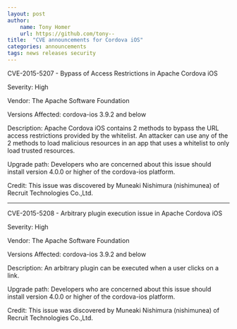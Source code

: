 ```yaml
---
layout: post
author:
    name: Tony Homer
    url: https://github.com/tony--
title:  "CVE announcements for Cordova iOS"
categories: announcements
tags: news releases security
---
```


CVE-2015-5207 - Bypass of Access Restrictions in Apache Cordova iOS

Severity: 
High

Vendor: 
The Apache Software Foundation

Versions Affected:
cordova-ios 3.9.2 and below

Description:
Apache Cordova iOS contains 2 methods to bypass the URL access restrictions provided by the whitelist. An attacker can use any of the 2 methods to load malicious resources in an app that uses a whitelist to only load trusted resources.

Upgrade path:
Developers who are concerned about this issue should install version 4.0.0 or higher of the cordova-ios platform.

Credit:
This issue was discovered by Muneaki Nishimura (nishimunea) of Recruit Technologies Co.,Ltd.
____

CVE-2015-5208 - Arbitrary plugin execution issue in Apache Cordova iOS

Severity: 
High

Vendor: 
The Apache Software Foundation

Versions Affected:
cordova-ios 3.9.2 and below

Description:
An arbitrary plugin can be executed when a user clicks on a link.

Upgrade path:
Developers who are concerned about this issue should install version 4.0.0 or higher of the cordova-ios platform.

Credit:
This issue was discovered by Muneaki Nishimura (nishimunea) of Recruit Technologies Co.,Ltd.